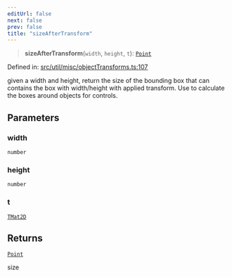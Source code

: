 ```yaml
---
editUrl: false
next: false
prev: false
title: "sizeAfterTransform"
---
```


> **sizeAfterTransform**(`width`, `height`, `t`): [`Point`](/api/classes/point/)

Defined in: [src/util/misc/objectTransforms.ts:107](https://github.com/fabricjs/fabric.js/blob/fea1b29b7495d9634e300bd4bfa43de097745805/src/util/misc/objectTransforms.ts#L107)

given a width and height, return the size of the bounding box
that can contains the box with width/height with applied transform.
Use to calculate the boxes around objects for controls.

## Parameters

### width

`number`

### height

`number`

### t

[`TMat2D`](/api/type-aliases/tmat2d/)

## Returns

[`Point`](/api/classes/point/)

size
